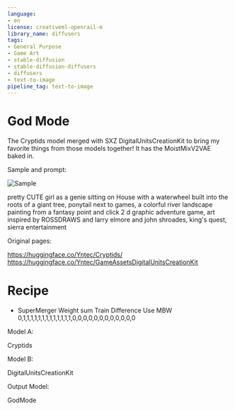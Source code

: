 ```yaml
---
language:
- en
license: creativeml-openrail-m
library_name: diffusers
tags:
- General Purpose
- Game Art
- stable-diffusion
- stable-diffusion-diffusers
- diffusers
- text-to-image
pipeline_tag: text-to-image
---
```


# God Mode

The Cryptids model merged with SXZ DigitalUnitsCreationKit to bring my favorite things from those models together! It has the MoistMixV2VAE baked in.

Sample and prompt:

![Sample](https://cdn-uploads.huggingface.co/production/uploads/63239b8370edc53f51cd5d42/yYnaF6_44bKpQii3cCiIS.png)

pretty CUTE girl as a genie sitting on House with a waterwheel built into the roots of a giant tree, ponytail next to games, a colorful river landscape painting from a fantasy point and click 2 d graphic adventure game, art inspired by ROSSDRAWS and larry elmore and john shroades, king's quest, sierra entertainment

Original pages:

https://huggingface.co/Yntec/Cryptids/
https://huggingface.co/Yntec/GameAssetsDigitalUnitsCreationKit

# Recipe

- SuperMerger Weight sum Train Difference Use MBW 0,1,1,1,1,1,1,1,1,1,1,1,1,1,0,0,0,0,0,0,0,0,0,0,0,0

Model A: 

Cryptids

Model B:

DigitalUnitsCreationKit

Output Model:

GodMode